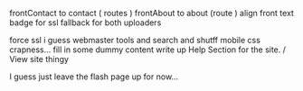 frontContact to contact ( routes )
frontAbout to about (route )
align front text
badge for ssl
fallback for both uploaders

force ssl i guess
webmaster tools and search and shutff
mobile css crapness...
fill in some dummy content
write up Help Section for the site. / View site thingy

I guess just leave the flash page up for now...
